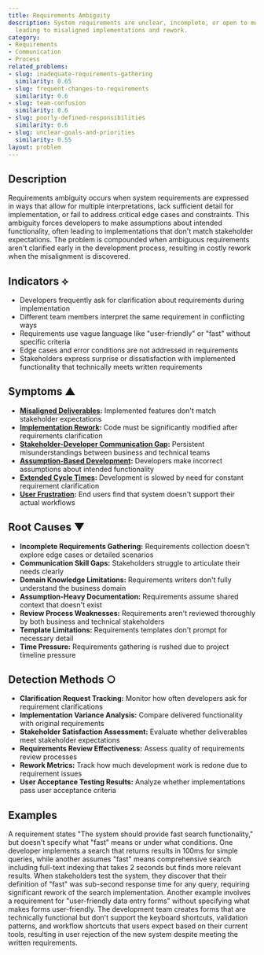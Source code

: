 ```yaml
---
title: Requirements Ambiguity
description: System requirements are unclear, incomplete, or open to multiple interpretations,
  leading to misaligned implementations and rework.
category:
- Requirements
- Communication
- Process
related_problems:
- slug: inadequate-requirements-gathering
  similarity: 0.65
- slug: frequent-changes-to-requirements
  similarity: 0.6
- slug: team-confusion
  similarity: 0.6
- slug: poorly-defined-responsibilities
  similarity: 0.6
- slug: unclear-goals-and-priorities
  similarity: 0.55
layout: problem
---
```


## Description

Requirements ambiguity occurs when system requirements are expressed in ways that allow for multiple interpretations, lack sufficient detail for implementation, or fail to address critical edge cases and constraints. This ambiguity forces developers to make assumptions about intended functionality, often leading to implementations that don't match stakeholder expectations. The problem is compounded when ambiguous requirements aren't clarified early in the development process, resulting in costly rework when the misalignment is discovered.

## Indicators ⟡

- Developers frequently ask for clarification about requirements during implementation
- Different team members interpret the same requirement in conflicting ways
- Requirements use vague language like "user-friendly" or "fast" without specific criteria
- Edge cases and error conditions are not addressed in requirements
- Stakeholders express surprise or dissatisfaction with implemented functionality that technically meets written requirements

## Symptoms ▲

- **[Misaligned Deliverables](misaligned-deliverables.md):** Implemented features don't match stakeholder expectations
- **[Implementation Rework](implementation-rework.md):** Code must be significantly modified after requirements clarification
- **[Stakeholder-Developer Communication Gap](stakeholder-developer-communication-gap.md):** Persistent misunderstandings between business and technical teams
- **[Assumption-Based Development](assumption-based-development.md):** Developers make incorrect assumptions about intended functionality
- **[Extended Cycle Times](extended-cycle-times.md):** Development is slowed by need for constant requirement clarification
- **[User Frustration](user-frustration.md):** End users find that system doesn't support their actual workflows

## Root Causes ▼

- **Incomplete Requirements Gathering:** Requirements collection doesn't explore edge cases or detailed scenarios
- **Communication Skill Gaps:** Stakeholders struggle to articulate their needs clearly
- **Domain Knowledge Limitations:** Requirements writers don't fully understand the business domain
- **Assumption-Heavy Documentation:** Requirements assume shared context that doesn't exist
- **Review Process Weaknesses:** Requirements aren't reviewed thoroughly by both business and technical stakeholders
- **Template Limitations:** Requirements templates don't prompt for necessary detail
- **Time Pressure:** Requirements gathering is rushed due to project timeline pressure

## Detection Methods ○

- **Clarification Request Tracking:** Monitor how often developers ask for requirement clarifications
- **Implementation Variance Analysis:** Compare delivered functionality with original requirements
- **Stakeholder Satisfaction Assessment:** Evaluate whether deliverables meet stakeholder expectations
- **Requirements Review Effectiveness:** Assess quality of requirements review processes
- **Rework Metrics:** Track how much development work is redone due to requirement issues
- **User Acceptance Testing Results:** Analyze whether implementations pass user acceptance criteria

## Examples

A requirement states "The system should provide fast search functionality," but doesn't specify what "fast" means or under what conditions. One developer implements a search that returns results in 100ms for simple queries, while another assumes "fast" means comprehensive search including full-text indexing that takes 2 seconds but finds more relevant results. When stakeholders test the system, they discover that their definition of "fast" was sub-second response time for any query, requiring significant rework of the search implementation. Another example involves a requirement for "user-friendly data entry forms" without specifying what makes forms user-friendly. The development team creates forms that are technically functional but don't support the keyboard shortcuts, validation patterns, and workflow shortcuts that users expect based on their current tools, resulting in user rejection of the new system despite meeting the written requirements.